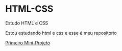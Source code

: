 # HTML-CSS
 Estudo HTML e CSS

 Estou estudando html e css e esse é meu repositorio 

 <a href="https://riquelmedsousa.github.io/HTML-CSS/mod%C3%BAlo2/Desafio/desafio10/Android.html">Primeiro Mini-Projeto </a>

